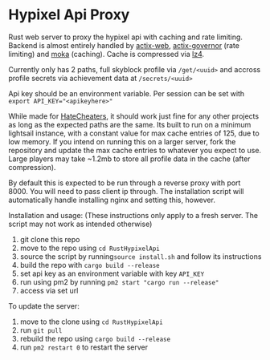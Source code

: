 # Hypixel Api Proxy

Rust web server to proxy the hypixel api with caching and rate limiting.
Backend is almost entirely handled by [actix-web](https://crates.io/crates/actix-web), [actix-governor](https://crates.io/crates/actix-governor) (rate limiting) and [moka](https://crates.io/crates/moka) (caching).
Cache is compressed via [lz4](https://crates.io/crates/lz4_flex).

Currently only has 2 paths, full skyblock profile via `/get/<uuid>` and accross profile secrets via achievement data at `/secrets/<uuid>`

Api key should be an environment variable. Per session can be set with `export API_KEY="<apikeyhere>"`

While made for [HateCheaters](https://github.com/SubAt0m1c/HateCheaters), it should work just fine for any other projects as long as the expected paths are the same.
Its built to run on a minimum lightsail instance, with a constant value for max cache entries of 125, due to low memory.
If you intend on running this on a larger server, fork the repository and update the max cache entries to whatever you expect to use.
Large players may take ~1.2mb to store all profile data in the cache (after compression).

By default this is expected to be run through a reverse proxy with port 8000. You will need to pass client ip through.
The installation script will automatically handle installing nginx and setting this, however.

Installation and usage: (These instructions only apply to a fresh server. The script may not work as intended otherwise)

1. git clone this repo
2. move to the repo using `cd RustHypixelApi`
3. source the script by running`source install.sh` and follow its instructions
4. build the repo with `cargo build --release`
5. set api key as an environment variable with key `API_KEY`
6. run using pm2 by running `pm2 start "cargo run --release"`
7. access via set url

To update the server:

1. move to the clone using `cd RustHypixelApi`
2. run `git pull`
3. rebuild the repo using `cargo build --release`
4. run `pm2 restart 0` to restart the server
